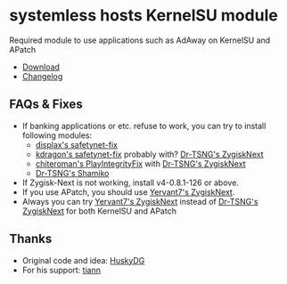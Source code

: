 # systemless hosts KernelSU module
Required module to use applications such as AdAway on KernelSU and APatch
- [Download](https://github.com/symbuzzer/systemless-hosts-KernelSU-module/releases/latest/download/systemless-hosts-KernelSU-module.zip)
- [Changelog](https://github.com/symbuzzer/systemless-hosts-KernelSU-module/blob/main/CHANGELOG.md)

## FAQs & Fixes
- If banking applications or etc. refuse to work, you can try to install following modules:
  - [displax's safetynet-fix](https://github.com/Displax/safetynet-fix/releases)
  - [kdragon's safetynet-fix](https://github.com/kdrag0n/safetynet-fix/releases) probably with? [Dr-TSNG's ZygiskNext](https://github.com/Dr-TSNG/ZygiskNext/releases)
  - [chiteroman's PlayIntegrityFix](https://github.com/chiteroman/PlayIntegrityFix/releases) with [Dr-TSNG's ZygiskNext](https://github.com/Dr-TSNG/ZygiskNext/releases)
  - [Dr-TSNG's Shamiko](https://github.com/LSPosed/LSPosed.github.io/releases)
- If Zygisk-Next is not working, install v4-0.8.1-126 or above.
- If you use APatch, you should use [Yervant7's ZygiskNext](https://github.com/Yervant7/ZygiskNext/releases).
- Always you can try [Yervant7's ZygiskNext](https://github.com/Yervant7/ZygiskNext) instead of [Dr-TSNG's ZygiskNext](https://github.com/Dr-TSNG/ZygiskNext) for both KernelSU and APatch

## Thanks
- Original code and idea: [HuskyDG](https://github.com/HuskyDG)
- For his support: [tiann](https://github.com/tiann)
